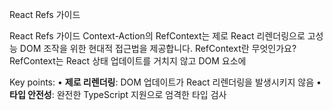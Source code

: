 React Refs 가이드

React Refs 가이드 Context-Action의 RefContext는 제로 React 리렌더링으로 고성능 DOM 조작을 위한 현대적 접근법을 제공합니다. RefContext란 무엇인가요? RefContext는 React 상태 업데이트를 거치지 않고 DOM 요소에

Key points:
• **제로 리렌더링**: DOM 업데이트가 React 리렌더링을 발생시키지 않음
• **타입 안전성**: 완전한 TypeScript 지원으로 엄격한 타입 검사